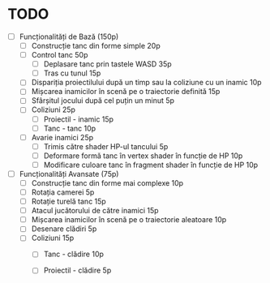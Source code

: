 # TODO
- [ ] Funcționalități de Bază (150p)
    - [ ] Construcție tanc din forme simple 20p
    - [ ] Control tanc 50p
        - [ ] Deplasare tanc prin tastele WASD 35p
        - [ ] Tras cu tunul 15p
    - [ ] Dispariția proiectilului după un timp sau la coliziune cu un inamic 10p
    - [ ] Mișcarea inamicilor în scenă pe o traiectorie definită 15p
    - [ ] Sfârșitul jocului după cel puțin un minut 5p
    - [ ] Coliziuni 25p
        - [ ] Proiectil - inamic 15p
        - [ ] Tanc - tanc 10p
    - [ ] Avarie inamici 25p
        - [ ] Trimis către shader HP-ul tancului 5p
        - [ ] Deformare formă tanc în vertex shader în funcție de HP 10p
        - [ ] Modificare culoare tanc în fragment shader în funcție de HP 10p

- [ ] Funcționalități Avansate (75p)
    - [ ] Construcție tanc din forme mai complexe 10p
    - [ ] Rotația camerei 5p
    - [ ] Rotație turelă tanc 15p
    - [ ] Atacul jucătorului de către inamici 15p
    - [ ] Mișcarea inamicilor în scenă pe o traiectorie aleatoare 10p
    - [ ] Desenare clădiri 5p
    - [ ] Coliziuni 15p
        - [ ] Tanc - clădire 10p
        - [ ] Proiectil - clădire 5p


